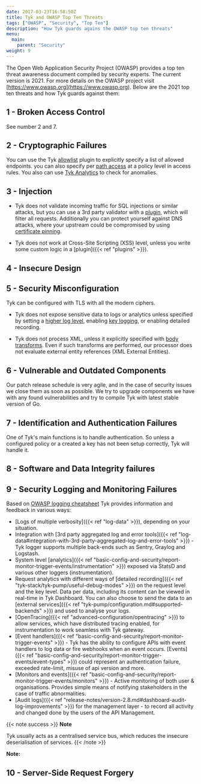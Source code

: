 ```yaml
---
date: 2017-03-23T16:58:50Z
title: Tyk and OWASP Top Ten Threats
tags: ["OWASP", "Security", "Top Ten"]
description: "How Tyk guards agains the OWASP top ten threats"
menu:
  main:
    parent: "Security"
weight: 9
---
```


The Open Web Application Security Project (OWASP) provides a top ten threat awareness document compiled by security experts. The current version is 2021. For more details on the OWASP project visit [https://www.owasp.org](https://www.owasp.org). Below are the 2021 top ten threats and how Tyk guards against them:

## 1 - Broken Access Control

See number 2 and 7.

## 2 - Cryptographic Failures

You can use the Tyk [allowlist](https://tyk.io/docs/transform-traffic/endpoint-designer/#allowlist) plugin to explicitly specify a list of allowed endpoints. you can also specify per [path access](https://tyk.io/docs/security/security-policies/secure-apis-method-path/) at a policy level in access rules. You also can use [Tyk Analytics](https://tyk.io/docs/analyse/redis-mongodb-sizing/#a-name-analytics-a-analytics) to check for anomalies.

## 3 - Injection

- Tyk does not validate incoming traffic for SQL injections or similar attacks, but you can use a 3rd party validator with a [plugin](https://tyk.io/docs/customise-tyk/plugins/), which will filter all requests. Additionally you can protect yourself against DNS attacks, where your upstream could be compromised by using [certificate pinning](https://tyk.io/docs/security/certificate-pinning/).

- Tyk does not work at Cross-Site Scripting (XSS) level, unless you write some custom logic in a [plugin]({{< ref "plugins" >}}).

## 4 - Insecure Design


## 5 - Security Misconfiguration

Tyk can be configured with TLS with all the modern ciphers.

- Tyk does not expose sensitive data to logs or analytics unless specified by setting a [higher log level](https://tyk.io/docs/log-data/), enabling [key logging](https://tyk.io/docs/configure/tyk-gateway-configuration-options/#a-name-enable-key-logging-a-enable-key-logging), or enabling detailed recording.

- Tyk does not process XML, unless it explicitly specified with [body transforms](https://tyk.io/docs/transform-traffic/endpoint-designer/#body-transform). Even if such transforms are performed, our processor does not evaluate external entity references (XML External Entities).

## 6 - Vulnerable and Outdated Components

Our patch release schedule is very agile, and in the case of security issues we close them as soon as possible. We try to upgrade components we have with any found vulnerabilities and try to compile Tyk with latest stable version of Go.

## 7 - Identification and Authentication Failures

One of Tyk's main functions is to handle authentication. So unless a configured policy or a created a key has not been setup correctly, Tyk will handle it.

## 8 - Software and Data Integrity failures

## 9 - Security Logging and Monitoring Failures

Based on [OWASP logging cheatsheet](https://cheatsheetseries.owasp.org/cheatsheets/Logging_Cheat_Sheet.html) Tyk provides information and feedback in various ways:
- [Logs of multiple verbosity]({{< ref "log-data" >}}), depending on your situation.
- Integration with [3rd party aggregated log and error tools]({{< ref "log-data#integration-with-3rd-party-aggregated-log-and-error-tools" >}}) - Tyk logger supports multiple back-ends such as Sentry, Graylog and Logstash.
- System level [analytics]({{< ref "basic-config-and-security/report-monitor-trigger-events/instrumentation" >}}) exposed via StatsD and various other loggers (instrumentation).
- Request analytics with different ways of [detailed recording]({{< ref "tyk-stack/tyk-pump/useful-debug-modes" >}}) on the request level and the key level. Data per data, including its content can be viewed in real-time in Tyk Dashboard. You can also choose to send the data to an [external services]({{< ref "tyk-pump/configuration.md#supported-backends" >}}) and used to analyse your logs.
- [OpenTracing]({{< ref "advanced-configuration/opentracing" >}}) to allow services, which have distributed tracing enabled, for instrumentation to work seamless with Tyk gateway.
- [Event handlers]({{< ref "basic-config-and-security/report-monitor-trigger-events" >}}) - Tyk has the ability to configure APIs with event handlers to log data or fire webhooks when an event occurs. [Events]({{< ref "basic-config-and-security/report-monitor-trigger-events/event-types" >}}) could represent an authentication failure, exceeded rate-limit, misuse of api version and more.
- [Monitors and events]({{< ref "basic-config-and-security/report-monitor-trigger-events/monitors" >}}) - Active monitoring of both user & organisations. Provides simple means of notifying stakeholders in the case of traffic abnormalities.
- [Audit logs]({{< ref "release-notes/version-2.8.md#dashboard-audit-log-improvements" >}}) for the management layer - to record all activity and changed done by the users of the API Management.

{{< note success >}}
**Note**  

Tyk usually acts as a centralised service bus, which reduces the insecure deserialisation of services.
{{< /note >}}

**Note:** 


## 10 - Server-Side Request Forgery
